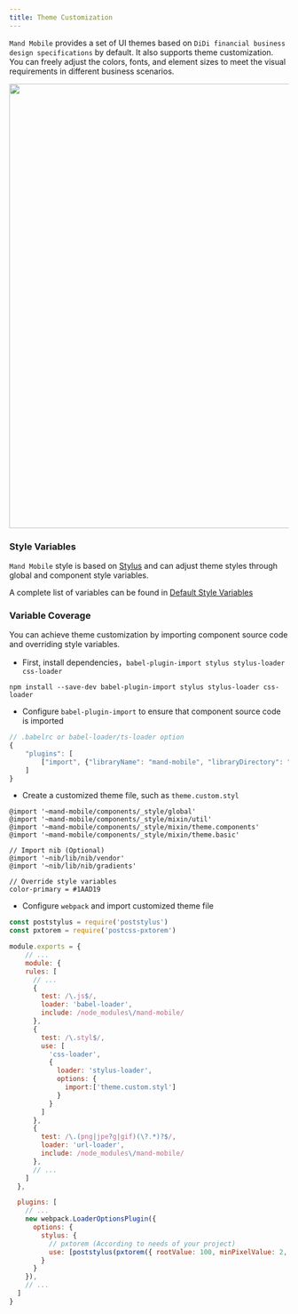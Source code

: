 ```yaml
---
title: Theme Customization
---
```


`Mand Mobile` provides a set of UI themes based on `DiDi financial business design specifications` by default. It also supports theme customization. You can freely adjust the colors, fonts, and element sizes to meet the visual requirements in different business scenarios.

<p>
  <img src="http://static.galileo.xiaojukeji.com/static/tms/other/mand-theme.jpg" width="800">
</p>


### Style Variables

`Mand Mobile` style is based on <a href="http://stylus-lang.com/" target="_blank">Stylus</a> and can adjust theme styles through global and component style variables.

A complete list of variables can be found in <a href="https://github.com/didi/mand-mobile/blob/2.0/components/_style/mixin/theme.styl" target="_blank">Default Style Variables</a>

### Variable Coverage

You can achieve theme customization by importing component source code and overriding style variables.

* First, install dependencies，`babel-plugin-import stylus stylus-loader css-loader`

```shell
npm install --save-dev babel-plugin-import stylus stylus-loader css-loader
```
* Configure `babel-plugin-import` to ensure that component source code is imported

```javascript
// .babelrc or babel-loader/ts-loader option
{
    "plugins": [
        ["import", {"libraryName": "mand-mobile", "libraryDirectory": "components"}],
    ]
}
```
* Create a customized theme file, such as `theme.custom.styl`

```stylus
@import '~mand-mobile/components/_style/global'
@import '~mand-mobile/components/_style/mixin/util'
@import '~mand-mobile/components/_style/mixin/theme.components'
@import '~mand-mobile/components/_style/mixin/theme.basic'

// Import nib (Optional)
@import '~nib/lib/nib/vendor'
@import '~nib/lib/nib/gradients'

// Override style variables
color-primary = #1AAD19
```

* Configure `webpack` and import customized theme file

```javascript
const poststylus = require('poststylus')
const pxtorem = require('postcss-pxtorem')

module.exports = {
	// ...
	module: {
    rules: [
      // ...
      {
        test: /\.js$/,
        loader: 'babel-loader',
        include: /node_modules\/mand-mobile/
      },
      {
        test: /\.styl$/,
        use: [
          'css-loader',
          {
            loader: 'stylus-loader',
            options: {
              import:['theme.custom.styl']
            }
          }
        ]
      },
      {
        test: /\.(png|jpe?g|gif)(\?.*)?$/,
        loader: 'url-loader',
        include: /node_modules\/mand-mobile/
      },
      // ...
    ]
  },

  plugins: [
    // ...
    new webpack.LoaderOptionsPlugin({
      options: {
        stylus: {
          // pxtorem (According to needs of your project)
          use: [poststylus(pxtorem({ rootValue: 100, minPixelValue: 2, propWhiteList: [] }))]
        }
      }
    }),
    // ...
  ]
}
```

